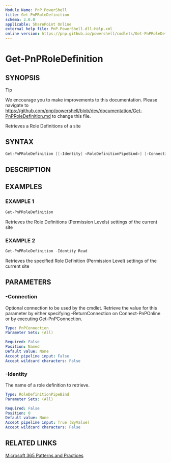 ```yaml
---
Module Name: PnP.PowerShell
title: Get-PnPRoleDefinition
schema: 2.0.0
applicable: SharePoint Online
external help file: PnP.PowerShell.dll-Help.xml
online version: https://pnp.github.io/powershell/cmdlets/Get-PnPRoleDefinition.html
---
```

 
# Get-PnPRoleDefinition

## SYNOPSIS

> [!TIP]
> We encourage you to make improvements to this documentation. Please navigate to https://github.com/pnp/powershell/blob/dev/documentation/Get-PnPRoleDefinition.md to change this file.

Retrieves a Role Definitions of a site

## SYNTAX

```powershell
Get-PnPRoleDefinition [[-Identity] <RoleDefinitionPipeBind>] [-Connection <PnPConnection>] [<CommonParameters>]
```

## DESCRIPTION

## EXAMPLES

### EXAMPLE 1
```powershell
Get-PnPRoleDefinition
```

Retrieves the Role Definitions (Permission Levels) settings of the current site

### EXAMPLE 2
```powershell
Get-PnPRoleDefinition -Identity Read
```

Retrieves the specified Role Definition (Permission Level) settings of the current site

## PARAMETERS

### -Connection
Optional connection to be used by the cmdlet. Retrieve the value for this parameter by either specifying -ReturnConnection on Connect-PnPOnline or by executing Get-PnPConnection.

```yaml
Type: PnPConnection
Parameter Sets: (All)

Required: False
Position: Named
Default value: None
Accept pipeline input: False
Accept wildcard characters: False
```

### -Identity
The name of a role definition to retrieve.

```yaml
Type: RoleDefinitionPipeBind
Parameter Sets: (All)

Required: False
Position: 0
Default value: None
Accept pipeline input: True (ByValue)
Accept wildcard characters: False
```

## RELATED LINKS

[Microsoft 365 Patterns and Practices](https://aka.ms/m365pnp)

